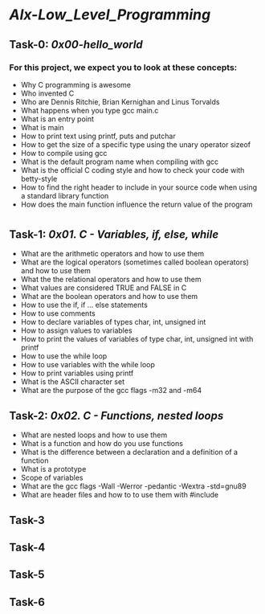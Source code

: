 # _Alx-Low_Level_Programming_

## Task-0: _0x00-hello_world_
### For this project, we expect you to look at these concepts:
  * Why C programming is awesome
  * Who invented C
  * Who are Dennis Ritchie, Brian Kernighan and Linus Torvalds
  * What happens when you type gcc main.c
  * What is an entry point
  * What is main
  * How to print text using printf, puts and putchar
  * How to get the size of a specific type using the unary operator sizeof
  * How to compile using gcc
  * What is the default program name when compiling with gcc
  * What is the official C coding style and how to check your code with betty-style
  * How to find the right header to include in your source code when using a standard library function
  * How does the main function influence the return value of the program
#
## Task-1: _0x01. C - Variables, if, else, while_
  * What are the arithmetic operators and how to use them
  * What are the logical operators (sometimes called boolean operators) and how to use them
  * What the the relational operators and how to use them
  * What values are considered TRUE and FALSE in C
  * What are the boolean operators and how to use them
  * How to use the if, if ... else statements
  * How to use comments
  * How to declare variables of types char, int, unsigned int
  * How to assign values to variables
  * How to print the values of variables of type char, int, unsigned int with printf
  * How to use the while loop
  * How to use variables with the while loop
  * How to print variables using printf
  * What is the ASCII character set
  * What are the purpose of the gcc flags -m32 and -m64

## Task-2: _0x02. C - Functions, nested loops_
* What are nested loops and how to use them
* What is a function and how do you use functions
* What is the difference between a declaration and a definition of a function
* What is a prototype
* Scope of variables
* What are the gcc flags -Wall -Werror -pedantic -Wextra -std=gnu89
* What are header files and how to to use them with #include
### 
## Task-3
###
## Task-4
###
## Task-5
###
## Task-6
###



